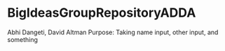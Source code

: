# BigIdeasGroupRepositoryADDA
Abhi Dangeti, David Altman
Purpose: Taking name input, other input, and something
